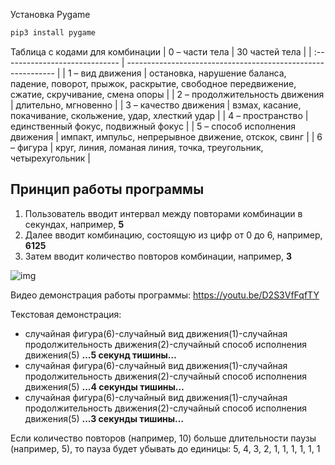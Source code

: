 Установка Pygame
```bash
pip3 install pygame
```
Таблица с кодами для комбинации
| 0 – части тела                 | 30 частей тела                                               |
| :----------------------------- | ------------------------------------------------------------ |
| 1 – вид движения               | остановка, нарушение баланса, падение, поворот, прыжок, раскрытие, свободное передвижение, сжатие, скручивание, смена опоры |
| 2 – продолжительность движения | длительно, мгновенно                                         |
| 3 – качество движения          | взмах, касание, покачивание, скольжение, удар, хлесткий удар |
| 4 – пространство               | единственный фокус, подвижный фокус                          |
| 5 – способ исполнения движения | импакт, импульс, непрерывное движение, отскок, свинг         |
| 6 – фигура                     | круг, линия, ломаная линия, точка, треугольник, четырехугольник |

## Принцип работы программы

1. Пользователь вводит интервал между повторами комбинации в секундах, например, **5**
2. Далее вводит комбинацию, состоящую из цифр от 0 до 6, например, **6125**
3. Затем вводит количество повторов комбинации, например, **3**

![img](https://lh6.googleusercontent.com/49jLRMphIfYsjpMgDK4TINFBZmzVBh9_8Q5ec_bl5nd-Uq3NGS3J3kQb5MOW8g4VsD_UiSy9b3bo2KLKqz3Cb7ktNFW7bTqV71x0BbdncQUU4ETLdFagk1Sh8CUnCMMwej0Seo-f)

Видео демонстрация работы программы: https://youtu.be/D2S3VfFqfTY

Текстовая демонстрация:

- случайная фигура(6)-случайный вид движения(1)-случайная продолжительность движения(2)-случайный способ исполнения движения(5)
  **...5 секунд тишины…**
- случайная фигура(6)-случайный вид движения(1)-случайная продолжительность движения(2)-случайный способ исполнения движения(5)
  **...4 секунды тишины…**
- случайная фигура(6)-случайный вид движения(1)-случайная продолжительность движения(2)-случайный способ исполнения движения(5)
  **...3 секунды тишины…**

Если количество повторов (например, 10) больше длительности паузы (например, 5), то пауза будет убывать до единицы: 5, 4, 3, 2, 1, 1, 1, 1, 1, 1
